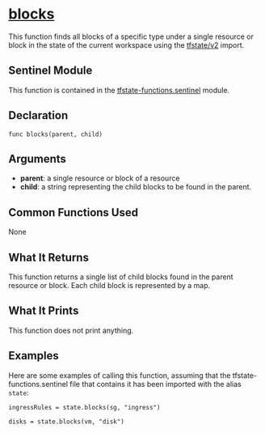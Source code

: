 # [blocks](../tfstate-functions.sentinel#L123)
This function finds all blocks of a specific type under a single resource or block in the state of the current workspace using the [tfstate/v2](https://www.terraform.io/docs/cloud/sentinel/import/tfstate-v2.html) import.

## Sentinel Module
This function is contained in the [tfstate-functions.sentinel](../tfstate-functions.sentinel) module.

## Declaration
`func blocks(parent, child)`

## Arguments
* **parent**: a single resource or block of a resource
* **child**: a string representing the child blocks to be found in the parent.

## Common Functions Used
None

## What It Returns
This function returns a single list of child blocks found in the parent resource or block. Each child block is represented by a map.

## What It Prints
This function does not print anything.

## Examples
Here are some examples of calling this function, assuming that the tfstate-functions.sentinel file that contains it has been imported with the alias `state`:
```
ingressRules = state.blocks(sg, "ingress")

disks = state.blocks(vm, "disk")
```
